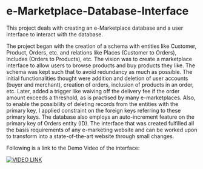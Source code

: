 # e-Marketplace-Database-Interface
This project deals with creating an e-Marketplace database and a user interface to interact with the database.

The project began with the creation of a schema with entities like Customer, Product, Orders, etc. and relations like Places (Customer to Orders), Includes 
(Orders to Products), etc. The vision was to create a marketplace interface to allow users to browse products and buy products they like. The schema was kept
such that to avoid redundancy as much as possible. The initial functionalities thought were addition and deletion of user accounts (buyer and merchant), creation of 
orders, inclusion of products in an order, etc. Later, added a trigger like waiving off the delivery fee if the order amount exceeds a 
threshold, as is practised by many e-marketplaces. Also, to enable the possibility of deleting records from 
the entities with the primary key, I applied constraint on the foreign keys referring to these primary keys. The database also employs an auto-increment feature on 
the primary key of Orders entity (ID). The interface that was created fulfilled all the basis requirements of any e-marketing website and can be worked upon to transform 
into a state-of-the-art website through small changes.

Following is a link to the Demo Video of the interface:

[![VIDEO LINK](https://img.youtube.com/vi/DwoIt4CO-3U&ab/0.jpg)](https://www.youtube.com/watch?v=DwoIt4CO-3U&ab)
